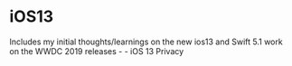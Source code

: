 # iOS13



<Head>
Includes my initial thoughts/learnings on the new ios13 and Swift 5.1 work on the WWDC 2019 releases  
-   
- iOS 13 Privacy 

</Head>
